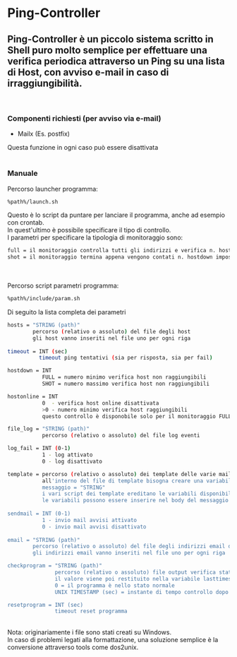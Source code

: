 # Ping-Controller
## Ping-Controller è un piccolo sistema scritto in Shell puro molto semplice per effettuare una verifica periodica attraverso un Ping su una lista di Host, con avviso e-mail in caso di irraggiungibilità.
<br>

### Componenti richiesti (per avviso via e-mail)

- Mailx (Es. postfix)

Questa funzione in ogni caso può essere disattivata
<br><br>
### Manuale

Percorso launcher programma:

```bash
%path%/launch.sh
```

Questo è lo script da puntare per lanciare il programma, anche ad esempio con crontab.<br>
In quest'ultimo è possibile specificare il tipo di controllo.<br>
I parametri per specificare la tipologia di monitoraggio sono:

```bash
full = il monitoraggio controlla tutti gli indirizzi e verifica n. hostdown e hostonline impostati
shot = il monitoraggio termina appena vengono contati n. hostdown impostati
```
<br><br>
Percorso script parametri programma:

```bash
%path%/include/param.sh
```

Di seguito la lista completa dei parametri

```bash
hosts = "STRING (path)"
        percorso (relativo o assoluto) del file degli host
        gli host vanno inseriti nel file uno per ogni riga
		
timeout = INT (sec)
          timeout ping tentativi (sia per risposta, sia per fail)

hostdown = INT
           FULL = numero minimo verifica host non raggiungibili
           SHOT = numero massimo verifica host non raggiungibili

hostonline = INT
           0  - verifica host online disattivata
           >0 - numero minimo verifica host raggiungibili
           questo controllo è disponobile solo per il monitoraggio FULL

file_log = "STRING (path)"
           percorso (relativo o assoluto) del file log eventi

log_fail = INT (0-1)
           1 - log attivato
           0 - log disattivato

template = percorso (relativo o assoluto) dei template delle varie mail
           all'interno del file di template bisogna creare una variabile
           messaggio = "STRING"
           i vari script dei template ereditano le variabili disponibili
           le variabili possono essere inserire nel body del messaggio
		   
sendmail = INT (0-1)
           1 - invio mail avvisi attivato
           0 - invio mail avvisi disattivato
		   
email = "STRING (path)"
        percorso (relativo o assoluto) del file degli indirizzi email di destinazione
        gli indirizzi email vanno inseriti nel file uno per ogni riga

checkprogram = "STRING (path)"
               percorso (relativo o assoluto) file output verifica stato del programma
               il valore viene poi restituito nella variabile lasttimestamp
               0 = il programma è nello stato normale
               UNIX TIMESTAMP (sec) = instante di tempo controllo dopo prima verifica

resetprogram = INT (sec)
               timeout reset programma

```
<br>
Nota: originariamente i file sono stati creati su Windows.<br>
In caso di problemi legati alla formattazione, una soluzione semplice è la conversione attraverso tools come dos2unix.
